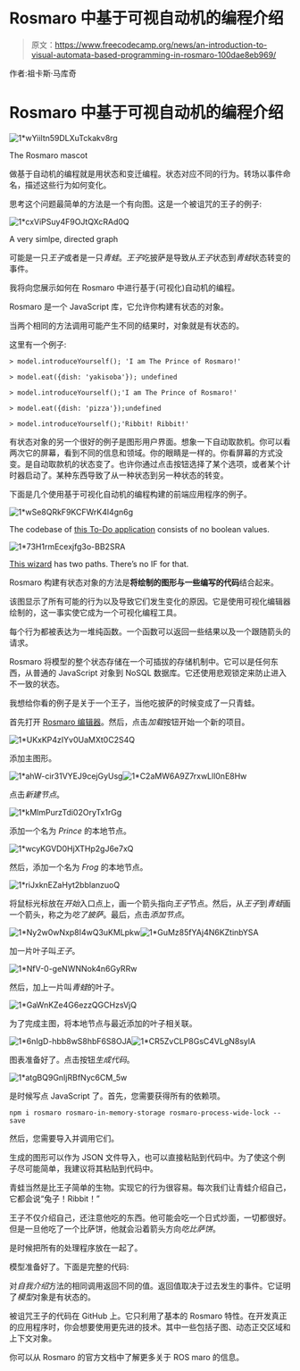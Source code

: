 # Rosmaro 中基于可视自动机的编程介绍

> 原文：<https://www.freecodecamp.org/news/an-introduction-to-visual-automata-based-programming-in-rosmaro-100dae8eb969/>

作者:祖卡斯·马库奇

# Rosmaro 中基于可视自动机的编程介绍

![1*wYiiltn59DLXuTckakv8rg](img/d280c5e529789d0b3e642ed9066e5323.png)

The Rosmaro mascot

做基于自动机的编程就是用状态和变迁编程。状态对应不同的行为。转场以事件命名，描述这些行为如何变化。

思考这个问题最简单的方法是一个有向图。这是一个被诅咒的王子的例子:

![1*cxViPSuy4F9OJtQXcRAd0Q](img/85e169b466d333167a4052c52086053b.png)

A very simlpe, directed graph

可能是一只*王子*或者是一只*青蛙*。*王子*吃披萨是导致从*王子*状态到*青蛙*状态转变的事件。

我将向您展示如何在 Rosmaro 中进行基于(可视化)自动机的编程。

Rosmaro 是一个 JavaScript 库，它允许你构建有状态的对象。

当两个相同的方法调用可能产生不同的结果时，对象就是有状态的。

这里有一个例子:

```
> model.introduceYourself(); 'I am The Prince of Rosmaro!'
```

```
> model.eat({dish: 'yakisoba'}); undefined
```

```
> model.introduceYourself();'I am The Prince of Rosmaro!'
```

```
> model.eat({dish: 'pizza'});undefined
```

```
> model.introduceYourself();'Ribbit! Ribbit!'
```

有状态对象的另一个很好的例子是图形用户界面。想象一下自动取款机。你可以看两次它的屏幕，看到不同的信息和领域。你的眼睛是一样的。你看屏幕的方式没变。是自动取款机的状态变了。也许你通过点击按钮选择了某个选项，或者某个计时器启动了。某种东西导致了从一种状态到另一种状态的转变。

下面是几个使用基于可视化自动机的编程构建的前端应用程序的例子。

![1*wSe8QRkF9KCFWrK4l4gn6g](img/1a53f92fca06d7a16490204ac8e95fc4.png)

The codebase of [this To-Do application](https://github.com/lukaszmakuch/bool-less-todo) consists of no boolean values.

![1*73H1rmEcexjfg3o-BB2SRA](img/80e71f5dcf226cdd70923c41777bccea.png)

[This wizard](https://github.com/lukaszmakuch/Rosmaro-React-example-Bunny-App) has two paths. There’s no IF for that.

Rosmaro 构建有状态对象的方法是**将绘制的图形与一些编写的代码**结合起来。

该图显示了所有可能的行为以及导致它们发生变化的原因。它是使用可视化编辑器绘制的，这一事实使它成为一个可视化编程工具。

每个行为都被表达为一堆纯函数。一个函数可以返回一些结果以及一个跟随箭头的请求。

Rosmaro 将模型的整个状态存储在一个可插拔的存储机制中。它可以是任何东西，从普通的 JavaScript 对象到 NoSQL 数据库。它还使用悲观锁定来防止进入不一致的状态。

我想给你看的例子是关于一个王子，当他吃披萨的时候变成了一只青蛙。

首先打开 [Rosmaro 编辑器](https://rosmaro.js.org/editor/)。然后，点击*加载*按钮开始一个新的项目。

![1*UKxKP4zIYv0UaMXt0C2S4Q](img/5450a7a3f0d963e154a434f2ba89bf3d.png)

添加主图形。

![1*ahW-cir31VYEJ9cejGyUsg](img/e8248ca3511acaab27cd23ba84912b26.png)![1*C2aMW6A9Z7rxwLll0nE8Hw](img/047bea7a3d082fa4bd0af24af1752e55.png)

点击*新建节点*。

![1*kMlmPurzTdi02OryTx1rGg](img/a3405d72936036b2962f08aff04c4998.png)

添加一个名为 *Prince* 的本地节点。

![1*wcyKGVD0HjXTHp2gJ6e7xQ](img/20ae2be2b55fffa18c38018c57bd09c2.png)

然后，添加一个名为 *Frog* 的本地节点。

![1*riJxknEZaHyt2bblanzuoQ](img/8da6cdf895e570dac4a3cf29b76a7e00.png)

将鼠标光标放在*开始*入口点上，画一个箭头指向*王子*节点。然后，从*王子*到*青蛙*画一个箭头，称之为*吃了披萨*。最后，点击*添加节点*。

![1*Ny2w0wNxp8I4wQ3uKMLpkw](img/af62c190b252086bda2b36786c31134e.png)![1*GuMz85fYAj4N6KZtinbYSA](img/9ff3fc3dc4e769a7ef159562039adb10.png)

加一片叶子叫*王子*。

![1*NfV-0-geNWNNok4n6GyRRw](img/34792945e41c483e8e9257f5191cb5dd.png)

然后，加上一片叫*青蛙*的叶子。

![1*GaWnKZe4G6ezzQGCHzsVjQ](img/de0649c891e325a9830835e54a3cc4e4.png)

为了完成主图，将本地节点与最近添加的叶子相关联。

![1*6nIgD-hbb8wS8hbF6S8OJA](img/ea5596d268fb5cfacfc9379611b1830d.png)![1*CR5ZvCLP8GsC4VLgN8sylA](img/6cf07bc6dcb301c9a89600586198024f.png)

图表准备好了。点击按钮*生成代码*。

![1*atgBQ9GnIjRBfNyc6CM_5w](img/cfd6c4e303542e78ed103c556662772f.png)

是时候写点 JavaScript 了。首先，您需要获得所有的依赖项。

```
npm i rosmaro rosmaro-in-memory-storage rosmaro-process-wide-lock --save
```

然后，您需要导入并调用它们。

生成的图形可以作为 JSON 文件导入，也可以直接粘贴到代码中。为了使这个例子尽可能简单，我建议将其粘贴到代码中。

青蛙当然是比王子简单的生物。实现它的行为很容易。每次我们让青蛙介绍自己，它都会说“兔子！Ribbit！”

王子不仅介绍自己，还注意他吃的东西。他可能会吃一个日式炒面，一切都很好。但是一旦他吃了一个比萨饼，他就会沿着箭头方向*吃比萨饼*。

是时候把所有的处理程序放在一起了。

模型准备好了。下面是完整的代码:

对*自我介绍*方法的相同调用返回不同的值。返回值取决于过去发生的事件。它证明了*模型*对象是有状态的。

被诅咒王子的代码在 GitHub 上。它只利用了基本的 Rosmaro 特性。在开发真正的应用程序时，你会想要使用更先进的技术。其中一些包括子图、动态正交区域和上下文对象。

你可以从 Rosmaro 的官方文档中了解更多关于 ROS maro 的信息。